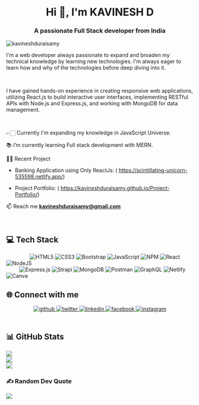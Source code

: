 <h1 align="center">Hi 👋, I'm KAVINESH D</h1>
<h3 align="center">A passionate Full Stack developer from India</h3>

<p align="left"> <img src="https://komarev.com/ghpvc/?username=kavineshduraisamy&label=Profile%20views&color=0e75b6&style=flat" alt="kavineshduraisamy" /> </p>

<p>I'm a web developer always passionate to expand and broaden my technical knowledge by learning new technologies. I'm always eager to learn how and why of the technologies before deep diving into it.</p> <br/> 
<p> I  have gained hands-on experience in creating responsive web applications, utilizing React.js to build interactive user interfaces, implementing RESTful APIs with Node.js and Express.js, and working with MongoDB for data management.</p> <br/>
<p>👉🏻 Currently I'm expanding my knowledge in JavaScript Universe.</p>
<p>📚 I’m currently learning Full stack development with MERN.</p>
<p> 👨‍💻 Recent Project </p>

 - Banking Application using Only ReactJs:
 ( https://scintillating-unicorn-535598.netlify.app/) 
  
 - Project Portfolio: 
( https://kavineshduraisamy.github.io/Project-Portfolio/)

 📫 Reach me **kavineshduraisamy@gmail.com**

 <br/>   
 
## 💻 Tech Stack
&nbsp;&nbsp;&nbsp;&nbsp;&nbsp;&nbsp;&nbsp;&nbsp;&nbsp;&nbsp;&nbsp;&nbsp;&nbsp;&nbsp;&nbsp; ![HTML5](https://img.shields.io/badge/html5-%23E34F26.svg?style=for-the-badge&logo=html5&logoColor=white)
![CSS3](https://img.shields.io/badge/css3-%231572B6.svg?style=for-the-badge&logo=css3&logoColor=white) 
![Bootstrap](https://img.shields.io/badge/bootstrap-%23563D7C.svg?style=for-the-badge&logo=bootstrap&logoColor=white) 
![JavaScript](https://img.shields.io/badge/javascript-%23323330.svg?style=for-the-badge&logo=javascript&logoColor=%23F7DF1E) 
![NPM](https://img.shields.io/badge/NPM-%23000000.svg?style=for-the-badge&logo=npm&logoColor=white) 
![React](https://img.shields.io/badge/react-%2320232a.svg?style=for-the-badge&logo=react&logoColor=%2361DAFB) 
![NodeJS](https://img.shields.io/badge/node.js-6DA55F?style=for-the-badge&logo=node.js&logoColor=white) <br/>
&nbsp;&nbsp;&nbsp;&nbsp;&nbsp;&nbsp;&nbsp;&nbsp;
![Express.js](https://img.shields.io/badge/express.js-%23404d59.svg?style=for-the-badge&logo=express&logoColor=%2361DAFB) 
![Strapi](https://img.shields.io/badge/strapi-%232E7EEA.svg?style=for-the-badge&logo=strapi&logoColor=white) 
![MongoDB](https://img.shields.io/badge/MongoDB-%234ea94b.svg?style=for-the-badge&logo=mongodb&logoColor=white)
![Postman](https://img.shields.io/badge/Postman-FF6C37?style=for-the-badge&logo=postman&logoColor=white)
![GraphQL](https://img.shields.io/badge/-GraphQL-E10098?style=for-the-badge&logo=graphql&logoColor=white)
![Netlify](https://img.shields.io/badge/netlify-%23000000.svg?style=for-the-badge&logo=netlify&logoColor=#00C7B7)
![Canva](https://img.shields.io/badge/Canva-%2300C4CC.svg?style=for-the-badge&logo=Canva&logoColor=white) 
<br/>  

## 🌐 Connect with me
<div align="center">
<a href="https://github.com/kavineshduraisamy" target="_blank">
<img src=https://img.shields.io/badge/github-%2324292e.svg?&style=for-the-badge&logo=github&logoColor=white alt=github style="margin-bottom: 5px;" />
</a>
<a href="https://twitter.com/thekavin_" target="_blank">
<img src=https://img.shields.io/badge/twitter-%2300acee.svg?&style=for-the-badge&logo=twitter&logoColor=white alt=twitter style="margin-bottom: 5px;" />
</a>
<a href="https://linkedin.com/in/kavineshduraisamy" target="_blank">
<img src=https://img.shields.io/badge/linkedin-%231E77B5.svg?&style=for-the-badge&logo=linkedin&logoColor=white alt=linkedin style="margin-bottom: 5px;" />
</a>
<a href="https://fb.com/kavineshduraisamy" target="_blank">
<img src=https://img.shields.io/badge/facebook-%232E87FB.svg?&style=for-the-badge&logo=facebook&logoColor=white alt=facebook style="margin-bottom: 5px;" />
</a>
<a href="https://instagram.com/thekavin_" target="_blank">
<img src=https://img.shields.io/badge/instagram-%23000000.svg?&style=for-the-badge&logo=instagram&logoColor=white alt=instagram style="margin-bottom: 5px;" />
</a>  
</div>  
  
<br/>  



## 📊 GitHub Stats

![](https://github-readme-stats.vercel.app/api?username=kavineshduraisamy&theme=dark&hide_border=false&include_all_commits=true&count_private=false)<br/>
![](https://github-readme-streak-stats.herokuapp.com/?user=kavineshduraisamy&theme=dark&hide_border=false)<br/>
![](https://github-readme-stats.vercel.app/api/top-langs/?username=kavineshduraisamy&theme=dark&hide_border=false&include_all_commits=true&count_private=false&layout=compact)


<!-- Proudly created with GPRM ( https://gprm.itsvg.in ) -->


### ✍️ Random Dev Quote
![](https://quotes-github-readme.vercel.app/api?type=horizontal&theme=radical)

